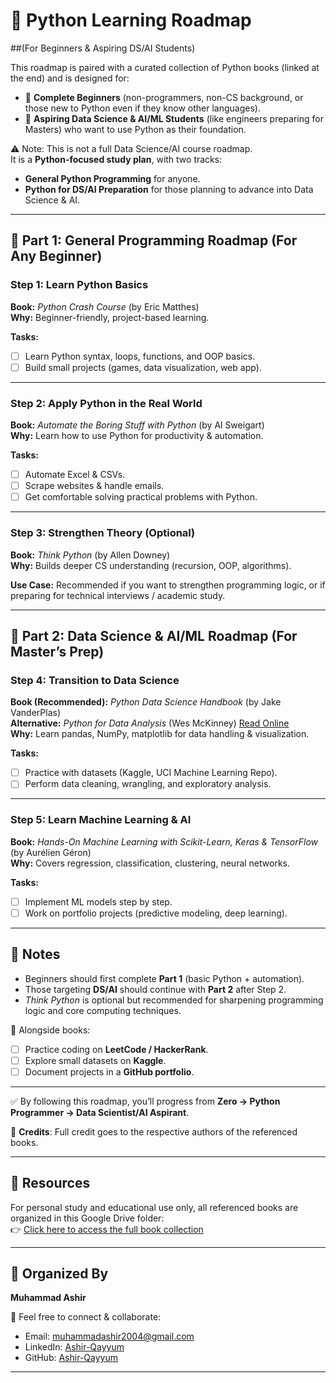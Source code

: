 # 📘 Python Learning Roadmap<br>
##(For Beginners & Aspiring DS/AI Students)

This roadmap is paired with a curated collection of Python books (linked at the end) and is designed for:

- 🔵 **Complete Beginners** (non-programmers, non-CS background, or those new to Python even if they know other languages).  
- 🔵 **Aspiring Data Science & AI/ML Students** (like engineers preparing for Masters) who want to use Python as their foundation.  

⚠️ Note: This is not a full Data Science/AI course roadmap.  
It is a **Python-focused study plan**, with two tracks:  
- **General Python Programming** for anyone.  
- **Python for DS/AI Preparation** for those planning to advance into Data Science & AI.

---

## 📌 Part 1: General Programming Roadmap (For Any Beginner)  

### Step 1: Learn Python Basics  
**Book:** *Python Crash Course* (by Eric Matthes)  
**Why:** Beginner-friendly, project-based learning.  

**Tasks:**  
- [ ] Learn Python syntax, loops, functions, and OOP basics.  
- [ ] Build small projects (games, data visualization, web app).  

---

### Step 2: Apply Python in the Real World  
**Book:** *Automate the Boring Stuff with Python* (by Al Sweigart)  
**Why:** Learn how to use Python for productivity & automation.  

**Tasks:**  
- [ ] Automate Excel & CSVs.  
- [ ] Scrape websites & handle emails.  
- [ ] Get comfortable solving practical problems with Python.  

---

### Step 3: Strengthen Theory (Optional)  
**Book:** *Think Python* (by Allen Downey)  
**Why:** Builds deeper CS understanding (recursion, OOP, algorithms).  

**Use Case:** Recommended if you want to strengthen programming logic, or if preparing for technical interviews / academic study.  

---

## 📌 Part 2: Data Science & AI/ML Roadmap (For Master’s Prep)  

### Step 4: Transition to Data Science  
**Book (Recommended):** *Python Data Science Handbook* (by Jake VanderPlas)  
**Alternative:** *Python for Data Analysis* (Wes McKinney) [Read Online]( https://wesmckinney.com/book/)<br>
**Why:** Learn pandas, NumPy, matplotlib for data handling & visualization.  

**Tasks:**  
- [ ] Practice with datasets (Kaggle, UCI Machine Learning Repo).  
- [ ] Perform data cleaning, wrangling, and exploratory analysis.  

---

### Step 5: Learn Machine Learning & AI  
**Book:** *Hands-On Machine Learning with Scikit-Learn, Keras & TensorFlow* (by Aurélien Géron)  
**Why:** Covers regression, classification, clustering, neural networks.  

**Tasks:**  
- [ ] Implement ML models step by step.  
- [ ] Work on portfolio projects (predictive modeling, deep learning).  

---

## 🔑 Notes  
- Beginners should first complete **Part 1** (basic Python + automation).  
- Those targeting **DS/AI** should continue with **Part 2** after Step 2.  
- *Think Python* is optional but recommended for sharpening programming logic and core computing techniques.  

📌 Alongside books:  
- [ ] Practice coding on **LeetCode / HackerRank**.  
- [ ] Explore small datasets on **Kaggle**.  
- [ ] Document projects in a **GitHub portfolio**.  

---

✅ By following this roadmap, you’ll progress from **Zero → Python Programmer → Data Scientist/AI Aspirant**.  

📖 **Credits**: Full credit goes to the respective authors of the referenced books.  

---

## 📂 Resources  
For personal study and educational use only, all referenced books are organized in this Google Drive folder:  
👉 [Click here to access the full book collection]( https://drive.google.com/drive/folders/1onUAdoLp566QRVE22t2gczUTD2tLpLOt?usp=sharing)  

---

## 👤 Organized By  
**Muhammad Ashir**  

📩 Feel free to connect & collaborate:  
- Email: [muhammadashir2004@gmail.com](mailto:muhammadashir2004@gmail.com)
- LinkedIn: [Ashir-Qayyum](https://www.linkedin.com/in/ashir-qayyum)  
- GitHub: [Ashir-Qayyum](https://github.com/ashir-qayyum)

---  
